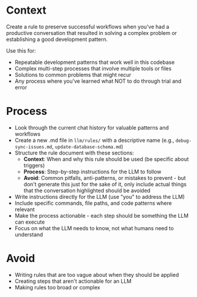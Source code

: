 # Context

Create a rule to preserve successful workflows when you've had a productive conversation that resulted in solving a complex problem or establishing a good development pattern.

Use this for:

- Repeatable development patterns that work well in this codebase
- Complex multi-step processes that involve multiple tools or files
- Solutions to common problems that might recur
- Any process where you've learned what NOT to do through trial and error

# Process

- Look through the current chat history for valuable patterns and workflows
- Create a new .md file in `llm/rules/` with a descriptive name (e.g., `debug-sync-issues.md`, `update-database-schema.md`)
- Structure the rule document with these sections:
  - **Context**: When and why this rule should be used (be specific about triggers)
  - **Process**: Step-by-step instructions for the LLM to follow
  - **Avoid**: Common pitfalls, anti-patterns, or mistakes to prevent - but don't generate this just for the sake of it, only include actual things that the conversation highlighted should be avoided
- Write instructions directly for the LLM (use "you" to address the LLM)
- Include specific commands, file paths, and code patterns where relevant
- Make the process actionable - each step should be something the LLM can execute
- Focus on what the LLM needs to know, not what humans need to understand

# Avoid

- Writing rules that are too vague about when they should be applied
- Creating steps that aren't actionable for an LLM
- Making rules too broad or complex

